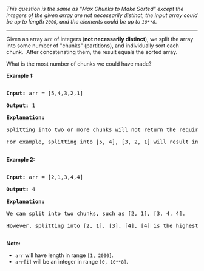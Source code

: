 _This question is the same as "Max Chunks to Make Sorted" except the integers of the given array are not necessarily distinct, the input array could be up to length `` 2000 ``, and the elements could be up to `` 10**8 ``._

---

Given an array `` arr `` of integers (__not necessarily distinct__), we split the array into some number of "chunks" (partitions), and individually sort each chunk.&nbsp; After concatenating them,&nbsp;the result equals the sorted array.

What is the most number of chunks we could have made?

__Example 1:__

<pre>
<strong>Input:</strong> arr = [5,4,3,2,1]
<strong>Output:</strong> 1
<strong>Explanation:</strong>
Splitting into two or more chunks will not return the required result.
For example, splitting into [5, 4], [3, 2, 1] will result in [4, 5, 1, 2, 3], which isn't sorted.
</pre>

__Example 2:__

<pre>
<strong>Input:</strong> arr = [2,1,3,4,4]
<strong>Output:</strong> 4
<strong>Explanation:</strong>
We can split into two chunks, such as [2, 1], [3, 4, 4].
However, splitting into [2, 1], [3], [4], [4] is the highest number of chunks possible.
</pre>

__Note:__

*   `` arr `` will have length in range `` [1, 2000] ``.
*   `` arr[i] `` will be an integer in range `` [0, 10**8] ``.

&nbsp;